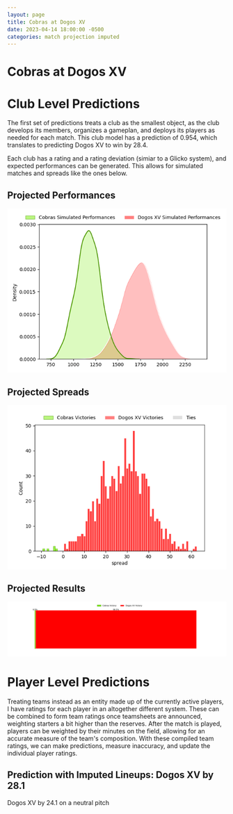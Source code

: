 ```yaml
---  
layout: page  
title: Cobras at Dogos XV  
date: 2023-04-14 18:00:00 -0500  
categories: match projection imputed  
---
```

# Cobras at Dogos XV

# Club Level Predictions


The first set of predictions treats a club as the smallest object, as the club develops its members, organizes a gameplan, and deploys its players as needed for each match. This club model has a prediction of 0.954, which translates to predicting Dogos XV to win by 28.4.

Each club has a rating and a rating deviation (simiar to a Glicko system), and expected performances can be generated. This allows for simulated matches and spreads like the ones below.
## Projected Performances


![Projected Performances](plots/performances_2023-04-14-DogosXV-Cobras.png)
## Projected Spreads


![Projected Spreads](plots/spreads_2023-04-14-DogosXV-Cobras.png)
## Projected Results


![Projected Results](plots/resultbar_2023-04-14-DogosXV-Cobras.png)
# Player Level Predictions


Treating teams instead as an entity made up of the currently active players, I have ratings for each player in an altogether different system. These can be combined to form team ratings once teamsheets are announced, weighting starters a bit higher than the reserves. After the match is played, players can be weighted by their minutes on the field, allowing for an accurate measure of the team's composition. With these compiled team ratings, we can make predictions, measure inaccuracy, and update the individual player ratings.
## Prediction with Imputed Lineups: Dogos XV by 28.1


Dogos XV by 24.1 on a neutral pitch

